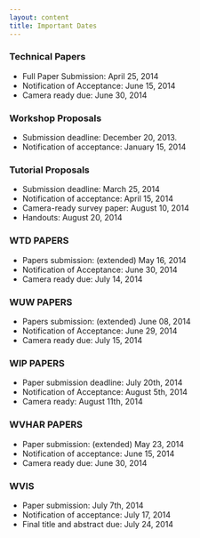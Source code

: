 ```yaml
---
layout: content
title: Important Dates
---
```


### Technical Papers

- Full Paper Submission: April 25, 2014
- Notification of Acceptance: June 15, 2014
- Camera ready due: June 30, 2014

### Workshop Proposals

- Submission deadline: December 20, 2013.
- Notification of acceptance: January 15, 2014

### Tutorial Proposals

- Submission deadline: March 25, 2014
- Notification of acceptance: April 15, 2014
- Camera-ready survey paper: August 10, 2014
- Handouts: August 20, 2014

### WTD PAPERS

- Papers submission: (extended) May 16, 2014
- Notification of Acceptance: June 30, 2014
- Camera ready due: July 14, 2014

### WUW PAPERS

- Papers submission: (extended) June 08, 2014
- Notification of Acceptance: June 29, 2014
- Camera ready due: July 15, 2014

### WIP PAPERS

- Paper submission deadline: July 20th, 2014
- Notification of Acceptance: August 5th, 2014
- Camera ready: August 11th, 2014

### WVHAR PAPERS

- Paper submission: (extended) May 23, 2014 
- Notification of acceptance: June 15, 2014
- Camera ready due: June 30, 2014

### WVIS 

- Paper submission: July 7th, 2014
- Notification of acceptance: July 17, 2014
- Final title and abstract due: July 24, 2014
